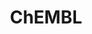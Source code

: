 ---
layout: default
bigquery: https://console.cloud.google.com/bigquery?p=patents-public-data&d=ebi_chembl&page=dataset
citation: '"The ChEMBL database in 2017." Anna Gaulton, Anne Hersey, Michał Nowotka,
  A Patrícia Bento, Jon Chambers, David Mendez, Prudence Mutowo, Francis Atkinson,
  Louisa J Bellis, Elena Cibrián-Uhalte, Mark Davies, Nathan Dedman, Anneli Karlsson,
  María Paula Magariños, John P Overington, George Papadatos, Ines Smit, Andrew R
  Leach Nucleic acids Research (2017) 45 (Database Issue), D945-D954'
contributors: European Bioinformatics Institute
cost: None
description: ChEMBL Data is a manually curated database of small molecules used in
  drug discovery, including information about existing patented drugs.
documentation: 'schema: https://www.ebi.ac.uk/chembl/db_schema


  '
last_edit: 04/06/2022, 06:02:32
location: https://console.cloud.google.com/marketplace/product/google_patents_public_datasets/chembl
maintained_by: EMBL-EBI, an outstation of European Molecular Biology Laboratory
related_publications: '

  ChEMBL: towards direct deposition of bioassay data.


  Mendez D, Gaulton A, Bento AP, Chambers J, De Veij M, Félix E, Magariños MP, Mosquera
  JF, Mutowo P, Nowotka M, Gordillo-Marañón M, Hunter F, Junco L, Mugumbate G, Rodriguez-Lopez
  M, Atkinson F, Bosc N, Radoux CJ, Segura-Cabrera A, Hersey A, Leach AR.


  — Nucleic Acids Res. 2019; 47(D1):D930-D940. doi: 10.1093/nar/gky1075

  '
schema_fields:
- research_stem
- assay_cell_type
- active_ingredient
- activity_id
- standard_text_value
- domain_type
- l7
- target_desc
- activity_count
- prediction_method
- warning_class
- standard_type
- usan_stem
- warning_type
- heavy_atoms
- domain_id
- route
- selectivity_comment
- level2
- country
- units
- num_lipinski_ro5_violations
- cx_most_bpka
- uberon_id
- go_id
- inorganic_flag
- standard_inchi
- ap_id
- smarts
- comments
- l4
- molecule_type
- lle
- synonyms
- ass_cls_map_id
- standard_inchi_key
- published_units
- withdrawn_country
- normal_range_min
- acd_most_bpka
- cell_source_tissue
- warning_description
- psa
- assay_class_id
- molregno
- patent_id
- set_name
- chembl_id
- mc_tax_id
- entity_id
- level4
- short_name
- num_ro5_violations
- sequence
- approval_date
- alert_id
- withdrawn_flag
- ro3_pass
- cell_name
- black_box_warning
- as_id
- relationship_desc
- activity_comment
- stat
- parent_type
- comp_go_id
- result_flag
- toid
- ddd_units
- mc_target_accession
- db_source
- who_extra
- withdrawn_reason
- pref_name
- availability_type
- applicant_full_name
- frac_code
- assay_category
- standard_flag
- hrac_class_id
- tax_id
- assay_tax_id
- cell_ontology_id
- level5
- site_id
- metabolite_record_id
- cpd_str_alert_id
- text_value
- sequence_md5sum
- substrate_record_id
- acd_most_apka
- mc_organism
- compound_key
- definition
- cx_logd
- volume
- ref_url
- usan_substem
- ddd_value
- cell_source_organism
- standard_value
- protclasssyn_id
- confidence
- major_class
- src_description
- annotation
- drugind_id
- company
- level2_description
- issue
- published_value
- target_mapping
- isoform
- nda_type
- max_phase
- parent_id
- job_id
- first_page
- source_domain_id
- mechanism_comment
- level3
- value
- atc_code
- metref_id
- mec_id
- idx
- cl_lincs_id
- targcomp_id
- enzyme_tid
- published_relation
- entity_type
- variant_id
- syn_type
- ddd_comment
- product_id
- organism
- met_comment
- related_tid
- protein_class_synonym
- irac_class_id
- relationship
- hbd
- pathway_id
- topical
- indication_class
- qed_weighted
- downgraded
- last_active
- indref_id
- record_id
- prod_pat_id
- acd_logd
- sei
- alert_set_id
- submission_date
- full_mwt
- usan_stem_definition
- cellosaurus_id
- cell_source_tax_id
- curated_by
- warning_country
- component_id
- ref_id
- assay_subcellular_fraction
- oc_id
- component_synonym
- standard_upper_value
- pchembl_value
- polymer_flag
- curation_comment
- ddd_id
- who_name
- smid
- sitecomp_id
- doi
- innovator_company
- action_type
- site_name
- compound_name
- num_alerts
- mechanism_of_action
- mc_target_name
- pubmed_id
- aromatic_rings
- binding_site_comment
- label
- assay_test_type
- mol_atc_id
- homologue
- parameter_type
- domain_description
- bei
- therapeutic_flag
- strength
- source
- updated_on
- prodrug
- targrel_id
- dosage_form
- mc_target_type
- name
- class_level
- ref_type
- tissue_id
- log_id
- withdrawn_year
- site_residues
- efo_id
- canonical_smiles
- type
- first_in_class
- status
- l1
- co_stem_id
- parenteral
- standard_relation
- aspect
- l8
- path
- assay_tissue
- last_page
- priority
- met_conversion
- parameter_value
- cell_id
- formulation_id
- version
- assay_source
- bao_format
- parent_go_id
- protein_class_id
- ad_type
- full_molformula
- withdrawn_class
- upper_value
- hbd_lipinski
- normal_range_max
- assay_organism
- biocomp_id
- patent_use_code
- l3
- orig_description
- tid
- level4_description
- ddd_admr
- src_compound_id
- usan_year
- std_act_id
- irac_code
- tbl
- domain_name
- relationship_type
- hba_lipinski
- chebi_par_id
- data_validity_comment
- patent_expire_date
- level1_description
- drug_substance_flag
- doc_type
- rgid
- mesh_id
- accession
- disease_efficacy
- bao_endpoint
- authors
- ingredient
- l6
- published_type
- assay_type
- le
- delist_flag
- molecular_species
- assay_desc
- molfile
- updated_by
- assay_strain
- helm_notation
- hba
- uo_units
- efo_term
- protein_class_desc
- natural_product
- target_type
- mesh_heading
- max_phase_for_ind
- hrac_code
- met_id
- cx_most_apka
- bao_id
- bto_id
- direct_interaction
- standard_units
- drug_product_flag
- warning_year
- dosed_ingredient
- mol_hrac_id
- warnref_id
- mw_monoisotopic
- creation_date
- component_type
- abstract
- active_molregno
- ridx
- patent_no
- oral
- usan_stem_id
- l2
- trade_name
- enzyme_name
- l5
- species_group_flag
- comp_class_id
- previous_company
- parent_molregno
- res_stem_id
- warning_id
- alert_name
- journal
- stem_class
- caloha_id
- acd_logp
- predbind_id
- structure_type
- subgroup
- qudt_units
- aidx
- pathway_key
- description
- rtb
- compd_id
- stem
- clo_id
- cell_description
- alogp
- relation
- end_position
- year
- doc_id
- assay_id
- frac_class_id
- src_assay_id
- title
- level1
- tid_fixed
- confidence_score
- cx_logp
- mutation
- level3_description
- mol_irac_id
- chirality
- mol_frac_id
- src_short_name
- molsyn_id
- src_id
- molecular_mechanism
- first_approval
- mw_freebase
- potential_duplicate
- start_position
- mecref_id
- drug_record_id
- class_type
- actsm_id
- cidx
- db_version
- compsyn_id
- assay_param_id
- publication_number
shortname: chembl
tags:
- biotechnology
- health
- chemical
- bioinformatics
- medical
terms_of_use: CC BY-SA 3.0
title: ChEMBL
uuid: e232a192-965c-4ec9-904c-155b6dfe56c5
---